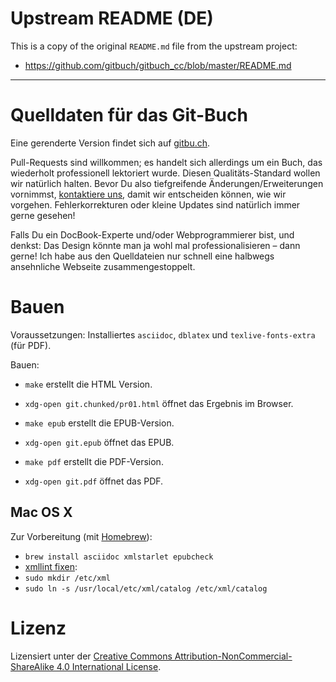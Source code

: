 # Upstream README (DE)

This is a copy of the original `README.md` file from the upstream project:

- https://github.com/gitbuch/gitbuch_cc/blob/master/README.md

-------------------------------------------------------------------------------

Quelldaten für das Git-Buch
===========================

Eine gerenderte Version findet sich auf [gitbu.ch](http://gitbu.ch/pr01.html).

Pull-Requests sind willkommen; es handelt sich allerdings um ein Buch, das
wiederholt professionell lektoriert wurde. Diesen Qualitäts-Standard wollen wir
natürlich halten. Bevor Du also tiefgreifende Änderungen/Erweiterungen
vornimmst, [kontaktiere uns](mailto:kontakt@gitbu.ch), damit wir entscheiden
können, wie wir vorgehen. Fehlerkorrekturen oder kleine Updates sind natürlich
immer gerne gesehen!

Falls Du ein DocBook-Experte und/oder Webprogrammierer bist, und denkst: Das
Design könnte man ja wohl mal professionalisieren – dann gerne! Ich habe aus
den Quelldateien nur schnell eine halbwegs ansehnliche Webseite
zusammengestoppelt.

Bauen
=====

Voraussetzungen: Installiertes `asciidoc`, `dblatex` und `texlive-fonts-extra` (für PDF).

Bauen:
* `make` erstellt die HTML Version.
* `xdg-open git.chunked/pr01.html` öffnet das Ergebnis im Browser.

* `make epub` erstellt die EPUB-Version.
* `xdg-open git.epub` öffnet das EPUB.

* `make pdf` erstellt die PDF-Version.
* `xdg-open git.pdf` öffnet das PDF.

Mac OS X
--------

Zur Vorbereitung (mit [Homebrew](http://brew.sh/)):
* `brew install asciidoc xmlstarlet epubcheck`
* [xmllint fixen](https://groups.google.com/forum/#!topic/asciidoc/FC-eOwU8rYg):
 * `sudo mkdir /etc/xml`
 * `sudo ln -s /usr/local/etc/xml/catalog /etc/xml/catalog`

Lizenz
======

Lizensiert unter der [Creative Commons Attribution-NonCommercial-ShareAlike 4.0
International License](http://creativecommons.org/licenses/by-nc-sa/4.0/).

